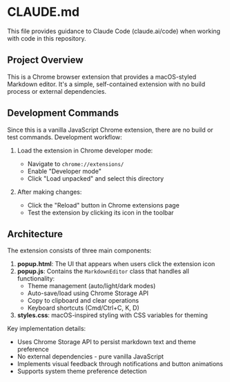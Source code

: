 # CLAUDE.md

This file provides guidance to Claude Code (claude.ai/code) when working with code in this repository.

## Project Overview

This is a Chrome browser extension that provides a macOS-styled Markdown editor. It's a simple, self-contained extension with no build process or external dependencies.

## Development Commands

Since this is a vanilla JavaScript Chrome extension, there are no build or test commands. Development workflow:

1. Load the extension in Chrome developer mode:
   - Navigate to `chrome://extensions/`
   - Enable "Developer mode"
   - Click "Load unpacked" and select this directory

2. After making changes:
   - Click the "Reload" button in Chrome extensions page
   - Test the extension by clicking its icon in the toolbar

## Architecture

The extension consists of three main components:

1. **popup.html**: The UI that appears when users click the extension icon
2. **popup.js**: Contains the `MarkdownEditor` class that handles all functionality:
   - Theme management (auto/light/dark modes)
   - Auto-save/load using Chrome Storage API
   - Copy to clipboard and clear operations
   - Keyboard shortcuts (Cmd/Ctrl+C, K, D)
3. **styles.css**: macOS-inspired styling with CSS variables for theming

Key implementation details:
- Uses Chrome Storage API to persist markdown text and theme preference
- No external dependencies - pure vanilla JavaScript
- Implements visual feedback through notifications and button animations
- Supports system theme preference detection
